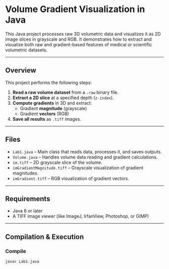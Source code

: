 # Volume Gradient Visualization in Java

This Java project processes raw 3D volumetric data and visualizes it as 2D image slices in grayscale and RGB. It demonstrates how to extract and visualize both raw and gradient-based features of medical or scientific volumetric datasets.

---

## Overview

This project performs the following steps:

1. **Read a raw volume dataset** from a `.raw` binary file.
2. **Extract a 2D slice** at a specified depth (`z-index`).
3. **Compute gradients** in 3D and extract:
   - Gradient **magnitude** (grayscale)
   - Gradient **vectors** (RGB)
4. **Save all results** as `.tiff` images.

---

## Files

- `Lab1.java` – Main class that reads data, processes it, and saves outputs.
- `Volume.java` – Handles volume data reading and gradient calculations.
- `im.tiff` – 2D grayscale slice of the volume.
- `imGradientMagnitude.tiff` – Grayscale visualization of gradient magnitudes.
- `imGradient.tiff` – RGB visualization of gradient vectors.

---

## Requirements

- Java 8 or later
- A TIFF image viewer (like ImageJ, IrfanView, Photoshop, or GIMP)

---

## Compilation & Execution

### Compile

```bash
javac Lab1.java
